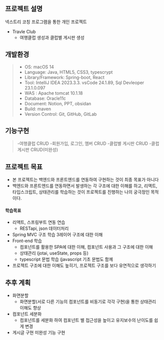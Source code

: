 ## 프로젝트 설명

넥스트리 코칭 프로그램을 통한 개인 프로젝트
- Travle Club
  - 여행클럽 생성과 클럽별 게시판 생성

## 개발환경

> - OS: macOS 14
> - Language: Java, HTML5, CSS3, typescrypt
> - Library/Framework: Spring-boot, React
> - Tool: IntelliJ IDEA 2023.3.3. vsCode 24.1.89, Sql Devleoper 23.1.0.097
> - WAS : Apache tomcat 10.1.18
> - Database: Oracle11c
> - Document: Notion, PPT, obsidan
> - Build: maven
> - Version Control: Git, GitHub, GitLab

## 기능구현

> -여행클럽 CRUD
> -회원가입, 로그인, 멤버 CRUD 
> -클럽별 게시판 CRUD
> -클럽게시판 CRUD(미완성)

## 프로젝트 목표
- 본 프로젝트는 백엔드와 프론트엔드를 연동하여 구현하는 것이 최종 목표가 아니다
- 백엔드와 프론트엔드를 연동하면서 발생하는 각 구조에 대한 이해를 하고, 리액트, 타입스크립트, 상태관리를 학습하는 것이 프로젝트를 진행하는 나의 궁극정인 목적이다.
#### 학습목표
- 리액트, 스프링부트 연동 연습  
	- RESTapi, json 데이터처리
- Spring MVC 구조 학습 3레이어 구조에 대한 이해
- Front-end 학습  
	- 컴포넌트를 활용한 SPA에 대한 이해, 컴포넌트 사용과 그 구조에 대한 이해  
	- 상태관리 (jotai, useState, props 등)  
	- typescript 문법 학습 (javascript 기초 문법도 함께
- 프로젝트 구조에 대한 이해도 높히기, 프로젝트 구조를 보다 유연적으로 생각하기

## 추후 계획

- 화면분할
	- 화면분할(서로 다른 기능의 컴포넌트를 비동기로 각각 구현)을 통한 상태관리 이해도 향상
- 컴포넌트 세분화
	- 컴포넌트를 세분화 하여 컴포넌트 별 접근성을 높이고 유지보수의 난이도를 쉽게 변경
- 게시글 구현
  미완성 기능 구현
